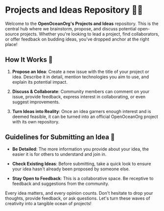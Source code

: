# Projects and Ideas Repository 🚀💡

Welcome to the **OpenOceanOrg's Projects and Ideas** repository. This is the central hub where we brainstorm, propose, and discuss potential open-source projects. Whether you're looking to lead a project, find collaborators, or offer feedback on budding ideas, you've dropped anchor at the right place!

## How It Works 🔄

1. **Propose an Idea**: Create a new issue with the title of your project or idea. Describe it in detail, mention technologies you aim to use, and explain its potential impact.

2. **Discuss & Collaborate**: Community members can comment on your issue, provide feedback, express interest in collaborating, or even suggest improvements.

3. **Turn Ideas into Reality**: Once an idea garners enough interest and is deemed feasible, it can be turned into an official OpenOceanOrg project with its own repository.

## Guidelines for Submitting an Idea 📜

- **Be Detailed**: The more information you provide about your idea, the easier it is for others to understand and join in.
  
- **Check Existing Ideas**: Before submitting, take a quick look to ensure your idea hasn't already been proposed by someone else.
  
- **Stay Open to Feedback**: This is a collaborative space. Be receptive to feedback and suggestions from the community.

Every idea matters, and every opinion counts. Don't hesitate to drop your thoughts, provide feedback, or ask questions. Let's turn these waves of creativity into a tangible ocean of projects!


